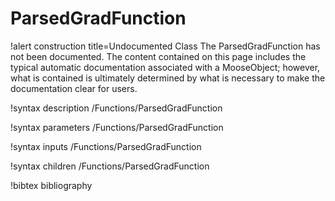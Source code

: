 <!-- MOOSE Documentation Stub: Remove this when content is added. -->

# ParsedGradFunction

!alert construction title=Undocumented Class
The ParsedGradFunction has not been documented. The content contained on this page includes the
typical automatic documentation associated with a MooseObject; however, what is contained is
ultimately determined by what is necessary to make the documentation clear for users.

!syntax description /Functions/ParsedGradFunction

!syntax parameters /Functions/ParsedGradFunction

!syntax inputs /Functions/ParsedGradFunction

!syntax children /Functions/ParsedGradFunction

!bibtex bibliography
